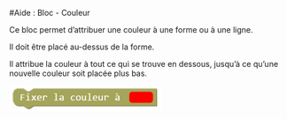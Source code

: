 #Aide : Bloc - Couleur

Ce bloc permet d’attribuer une couleur à une forme ou à une ligne.

Il doit être placé au-dessus de la forme.

Il attribue la couleur à tout ce qui se trouve en dessous, jusqu’à ce qu’une nouvelle couleur soit placée plus bas.

![Bloc coordonnées][couleur]

[couleur]: img/couleur.png
